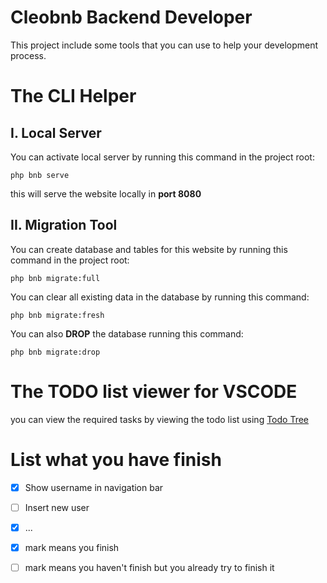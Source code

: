  # Cleobnb Backend Developer

 This project include some tools that you can use to help your development process.

 # The CLI Helper
 ## I. Local Server
You can activate local server by running this command in the project root:
```
php bnb serve
```
this will serve the website locally in **port 8080**
## II. Migration Tool
You can create database and tables for this website by running this command in the project root:
```
php bnb migrate:full
```

You can clear all existing data in the database by running this command:
```
php bnb migrate:fresh
``` 
You can also __DROP__ the database running this command:
```
php bnb migrate:drop
```

# The TODO list viewer for VSCODE
you can view the required tasks by viewing the todo list using [Todo Tree](https://marketplace.visualstudio.com/items?itemName=Gruntfuggly.todo-tree)

# List what you have finish
- [X] Show username in navigation bar
- [ ] Insert new user
- [X] ...

- [X] mark means you finish
- [ ] mark means you haven't finish but you already try to finish it